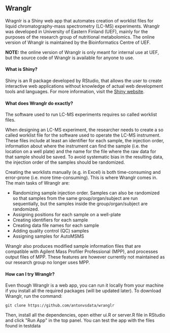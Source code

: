 ## Wranglr

Wragnlr is a Shiny web app that automates creation of worklist files for liquid chromatography-mass spectrometry (LC-MS) experiments. Wranglr was developed in University of Eastern Finland (UEF), mainly for the purposes of the research group of nutritional metabolomics. The online version of Wranglr is maintained by the Bioinformatics Centre of UEF.

**NOTE:** the online version of Wranglr is only meant for internal use at UEF, but the source code of Wranglr is available for anyone to use. 

#### What is Shiny?

Shiny is an R package developed by RStudio, that allows the user to create interactive web applications without knowledge of actual web development tools and languages. For more information, visit the [Shiny website](https://shiny.rstudio.com/). 

#### What does Wranglr do exactly?

The software used to run LC-MS experiments requires so called worklist files.

When designing an LC-MS experiment, the researcher needs to create a so called worklist file for the software used to operate the LC-MS instrument.  These files include at least an identifier for each sample, the injection order, information about where the instrument can find the sample (i.e. the location on a well plate) and the name for the file where the raw data for that sample should be saved. To avoid systematic bias in the resulting data, the injection order of the samples should be randomized.

Creating the worklists manually (e.g. in Excel) is both time-consuming and error-prone (i.e. more time-consuming). This is where Wranglr comes in. The main tasks of Wranglr are:

- Randomizing sample injection order. Samples can also be randomized so that samples from the same group/organ/subject are run sequentially, but the samples inside the group/organ/subject are randomized.
- Assigning positions for each sample on a well-plate
- Creating identifiers for each sample
- Creating data file names for each sample
- Adding quality control (QC) samples
- Assigning samples for AutoMSMS

Wranglr also produces modified sample information files that are compatible with Agilent Mass Profiler Professional (MPP), and processes output files of MPP. These features are however currently not maintained as our research group no longer uses MPP. 

#### How can I try Wranglr?

Even though Wranglr is a web app, you can run it locally from your machine if you install all the required packages (will be updated later). To download Wranglr, run the command:

```
git clone https://github.com/antonvsdata/wranglr
```

Then, install all the dependencies, open either ui.R or server.R file in RStudio and click "Run App" in the top panel. You can test the app with the files found in testdata